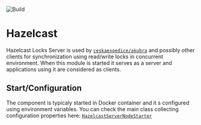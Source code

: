 ![Build](https://img.shields.io/github/actions/workflow/status/ceskaexpedice/hazelcast-locks-server/gradle-push.yml?branch=main)

# Hazelcast
Hazelcast Locks Server is used by [`ceskaexpedice/akubra`](https://github.com/ceskaexpedice/akubra) and possibly other clients for synchronization using read/write locks in concurrent environment.
When this module is started it serves as a server and applications using it are considered as clients. 

## Start/Configuration
The component is typicaly started in Docker container and it s configured using environment variables. You can check the main class collecting configuration properties here:
[`HazelcastServerNodeStarter`](src/main/java/org/ceskaexpedice/hazelcast/HazelcastServerNodeStarter.java)